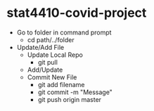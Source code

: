 # stat4410-covid-project
* Go to folder in command prompt
  * cd path/../folder
* Update/Add File <br />
  * Update Local Repo <br />
    * git pull <br />
   * Add/Update <br />
    * Commit New File
      * git add filename
      * git commit -m "Message"
      * git push origin master
